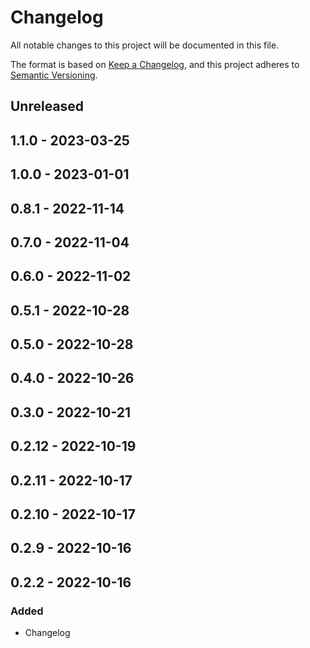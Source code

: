# Changelog

All notable changes to this project will be documented in this file.

The format is based on [Keep a Changelog](https://keepachangelog.com/en/1.0.0/),
and this project adheres to [Semantic Versioning](https://semver.org/spec/v2.0.0.html).

## Unreleased

## 1.1.0 - 2023-03-25

## 1.0.0 - 2023-01-01

## 0.8.1 - 2022-11-14

## 0.7.0 - 2022-11-04

## 0.6.0 - 2022-11-02

## 0.5.1 - 2022-10-28

## 0.5.0 - 2022-10-28

## 0.4.0 - 2022-10-26

## 0.3.0 - 2022-10-21

## 0.2.12 - 2022-10-19

## 0.2.11 - 2022-10-17

## 0.2.10 - 2022-10-17

## 0.2.9 - 2022-10-16

## 0.2.2 - 2022-10-16
### Added
- Changelog
